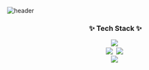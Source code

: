 ![header](https://capsule-render.vercel.app/api?type=waving&color=FFB6C1&height=300&section=header&text=Youjin's%20github&fontSize=90&fontColor=FFB6C1)
<br/>
<h3 align="center">✨ Tech Stack ✨</h3>
<div align="center">
  <img src="https://img.shields.io/badge/Java-20232a.svg?style=for-the-badge&logo=&logoColor=6DB33F" />&nbsp
</div>
<div align="center">
  <img src="https://img.shields.io/badge/srping-20232a.svg?style=for-the-badge&logo=spring&logoColor=6DB33F" />&nbsp
  <img src="https://img.shields.io/badge/spring boot-20232a.svg?style=for-the-badge&logo=springboot&logoColor=6DB33F" />&nbsp
</div>
<div align="center">
  <img src="https://img.shields.io/badge/mysql-20232a.svg?style=for-the-badge&logo=mysql&logoColor=4479A1" />&nbsp
</div>

<br>
<!--
**chldbwls/chldbwls** is a ✨ _special_ ✨ repository because its `README.md` (this file) appears on your GitHub profile.

Here are some ideas to get you started:

- 🔭 I’m currently working on ...
- 🌱 I’m currently learning ...
- 👯 I’m looking to collaborate on ...
- 🤔 I’m looking for help with ...
- 💬 Ask me about ...
- 📫 How to reach me: ...
- 😄 Pronouns: ...
- ⚡ Fun fact: ...
-->
